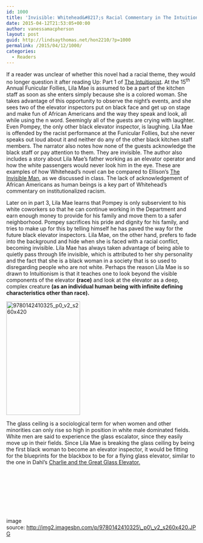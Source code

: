 ```yaml
---
id: 1000
title: 'Invisible: Whitehead&#8217;s Racial Commentary in The Intuitionist'
date: 2015-04-12T21:53:05+00:00
author: vanessamacpherson
layout: post
guid: http://lindsaythomas.net/hon2210/?p=1000
permalink: /2015/04/12/1000/
categories:
  - Readers
---
```

If a reader was unclear of whether this novel had a racial theme, they would no longer question it after reading Up: Part 1 of <span style="text-decoration: underline">The Intuitionist</span>. At the 15<sup>th</sup> Annual Funicular Follies, Lila Mae is assumed to be a part of the kitchen staff as soon as she enters simply because she is a colored woman. She takes advantage of this opportunity to observe the night’s events, and she sees two of the elevator inspectors put on black face and get up on stage and make fun of African Americans and the way they speak and look, all while using the n word. Seemingly all of the guests are crying with laughter. Even Pompey, the only other black elevator inspector, is laughing. Lila Mae is offended by the racist performance at the Funicular Follies, but she never speaks out loud about it and neither do any of the other black kitchen staff members. The narrator also notes how none of the guests acknowledge the black staff or pay attention to them. They are invisible. The author also includes a story about Lila Mae’s father working as an elevator operator and how the white passengers would never look him in the eye. These are examples of how Whitehead’s novel can be compared to Ellison’s <span style="text-decoration: underline">The Invisible Man</span>, as we discussed in class. The lack of acknowledgement of African Americans as human beings is a key part of Whitehead’s commentary on institutionalized racism.

Later on in part 3, Lila Mae learns that Pompey is only subservient to his white coworkers so that he can continue working in the Department and earn enough money to provide for his family and move them to a safer neighborhood. Pompey sacrifices his pride and dignity for his family, and tries to make up for this by telling himself he has paved the way for the future black elevator inspectors. Lila Mae, on the other hand, prefers to fade into the background and hide when she is faced with a racial conflict, becoming invisible. Lila Mae has always taken advantage of being able to quietly pass through life invisible, which is attributed to her shy personality and the fact that she is a black woman in a society that is so used to disregarding people who are not white. Perhaps the reason Lila Mae is so drawn to Intuitionism is that it teaches one to look beyond the visible components of the elevator **(race)** and look at the elevator as a deep, complex creature **(as an individual human being with infinite defining characteristics other than race).**

[<img class="alignnone size-medium wp-image-1001" src="http://lindsaythomas.net/hon2210/wp-content/uploads/sites/7/2015/04/9780142410325_p0_v2_s260x420-195x300.jpg" alt="9780142410325_p0_v2_s260x420" width="195" height="300" srcset="http://lindsaythomas.net/hon2210/wp-content/uploads/sites/7/2015/04/9780142410325_p0_v2_s260x420-195x300.jpg 195w, http://lindsaythomas.net/hon2210/wp-content/uploads/sites/7/2015/04/9780142410325_p0_v2_s260x420-100x154.jpg 100w, http://lindsaythomas.net/hon2210/wp-content/uploads/sites/7/2015/04/9780142410325_p0_v2_s260x420-150x231.jpg 150w, http://lindsaythomas.net/hon2210/wp-content/uploads/sites/7/2015/04/9780142410325_p0_v2_s260x420-200x308.jpg 200w, http://lindsaythomas.net/hon2210/wp-content/uploads/sites/7/2015/04/9780142410325_p0_v2_s260x420.jpg 260w" sizes="(max-width: 195px) 100vw, 195px" />](http://lindsaythomas.net/hon2210/wp-content/uploads/sites/7/2015/04/9780142410325_p0_v2_s260x420.jpg)

The glass ceiling is a sociological term for when women and other minorities can only rise so high in position in white male dominated fields. White men are said to experience the glass escalator, since they easily move up in their fields. Since Lila Mae is breaking the glass ceiling by being the first black woman to become an elevator inspector, it would be fitting for the blueprints for the blackbox to be for a flying glass elevator, similar to the one in Dahl&#8217;s <span style="text-decoration: underline">Charlie and the Great Glass Elevator.</span>

&nbsp;

&nbsp;

&nbsp;

&nbsp;

image source: http://img2.imagesbn.com/p/9780142410325\_p0\_v2_s260x420.JPG

&nbsp;